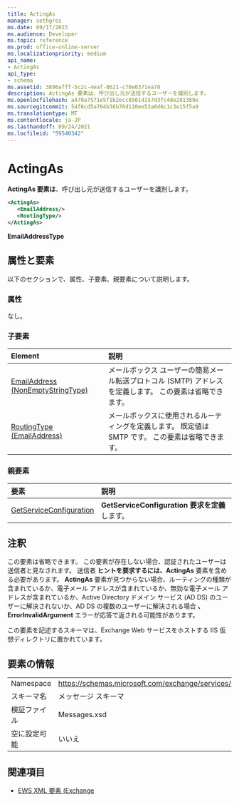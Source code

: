 ```yaml
---
title: ActingAs
manager: sethgros
ms.date: 09/17/2015
ms.audience: Developer
ms.topic: reference
ms.prod: office-online-server
ms.localizationpriority: medium
api_name:
- ActingAs
api_type:
- schema
ms.assetid: 3896afff-5c2c-4eaf-8621-c70e0371ea78
description: ActingAs 要素は、呼び出し元が送信するユーザーを識別します。
ms.openlocfilehash: a470a7571e5f1b2ecc85014157d3fc4de291389e
ms.sourcegitcommit: 54f6cd5a704b36b76d110ee53a6d6c1c3e15f5a9
ms.translationtype: MT
ms.contentlocale: ja-JP
ms.lasthandoff: 09/24/2021
ms.locfileid: "59540342"
---
```

# <a name="actingas"></a>ActingAs

**ActingAs 要素は**、呼び出し元が送信するユーザーを識別します。 
  
```xml
<ActingAs>
   <EmailAddress/>
   <RoutingType/>
</ActingAs>
```

 **EmailAddressType**
## <a name="attributes-and-elements"></a>属性と要素

以下のセクションで、属性、子要素、親要素について説明します。
  
### <a name="attributes"></a>属性

なし。
  
### <a name="child-elements"></a>子要素

|**Element**|**説明**|
|:-----|:-----|
|[EmailAddress (NonEmptyStringType)](emailaddress-nonemptystringtype.md) <br/> |メールボックス ユーザーの簡易メール転送プロトコル (SMTP) アドレスを定義します。 この要素は省略できます。  <br/> |
|[RoutingType (EmailAddress)](routingtype-emailaddress.md) <br/> |メールボックスに使用されるルーティングを定義します。 既定値は SMTP です。 この要素は省略できます。  <br/> |
   
### <a name="parent-elements"></a>親要素

|**要素**|**説明**|
|:-----|:-----|
|[GetServiceConfiguration](getserviceconfiguration.md) <br/> |**GetServiceConfiguration 要求を定義** します。  <br/> |
   
## <a name="remarks"></a>注釈

この要素は省略できます。 この要素が存在しない場合、認証されたユーザーは送信者と見なされます。 送信者 **ヒントを要求するには、ActingAs** 要素を含める必要があります。 **ActingAs** 要素が見つからない場合、ルーティングの種類が含まれているか、電子メール アドレスが含まれているか、無効な電子メール アドレスが含まれているか、Active Directory ドメイン サービス (AD DS) のユーザーに解決されないか、AD DS の複数のユーザーに解決される場合 **、ErrorInvalidArgument** エラーが応答で返される可能性があります。 
  
この要素を記述するスキーマは、Exchange Web サービスをホストする IIS 仮想ディレクトリに置かれています。
  
## <a name="element-information"></a>要素の情報

|||
|:-----|:-----|
|Namespace  <br/> |https://schemas.microsoft.com/exchange/services/2006/messages  <br/> |
|スキーマ名  <br/> |メッセージ スキーマ  <br/> |
|検証ファイル  <br/> |Messages.xsd  <br/> |
|空に設定可能  <br/> |いいえ  <br/> |
   
## <a name="see-also"></a>関連項目

- [EWS XML 要素 (Exchange](ews-xml-elements-in-exchange.md)

